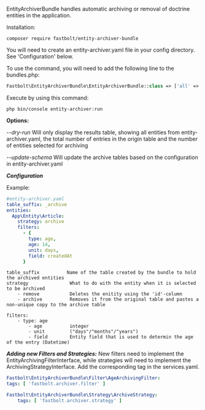 EntityArchiverBundle handles automatic archiving or removal of 
doctrine entities in the application.

Installation:

```console
composer require fastbolt/entity-archiver-bundle
```

You will need to create an entity-archiver.yaml file in your config directory. See 'Configuration' below.

To use the command, you will need to add the following line to the bundles.php:
```php
Fastbolt\EntityArchiverBundle\EntityArchiverBundle::class => ['all' => true]
```

Execute by using this command:
```console
php bin/console entity-archiver:run
```

**Options:**

*--dry-run*
Will only display the results table, showing all entities from entity-archiver.yaml, the total 
number of entries in the origin table and the number of entities selected for archiving
                    
*--update-schema*
Will update the archive tables based on the configuration in entity-archiver.yaml


***Configuration***

Example:
```yaml
#entity-archiver.yaml
table_suffix: _archive
entities:
  App\Entity\Article:
    strategy: archive
    filters:
      - {
        type: age,
        age: 14,
        unit: days,
        field: createdAt
      }
```

```
table_suffix          Name of the table created by the bundle to hold the archived entities
strategy               What to do with the entity when it is selected to be archived
    - remove           Deletes the enitity using the 'id'-column
    - archive          Removes it from the original table and pastes a non-unique copy to the archive table

filters:            
    - type: age
        - age          integer         
        - unit         ("days"/"months"/"years")
        - field        Entity field that is used to determin the age of the entry (Datetime)
```

***Adding new Filters and Strategies:***
New filters need to implement the EntityArchivingFilterInterface, while strategies will need to implement the 
ArchivingStrategyInterface. Add the corresponding tag in the services.yaml.

```yaml
Fastbolt\EntityArchiverBundle\Filter\AgeArchivingFilter:
tags: [ 'fastbolt.archiver.filter' ]

Fastbolt\EntityArchiverBundle\Strategy\ArchiveStrategy:
    tags: [ 'fastbolt.archiver.strategy' ]
```
